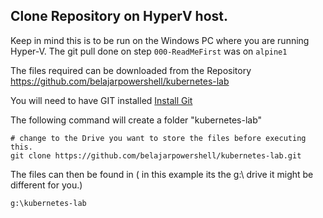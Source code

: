 ## Clone Repository on HyperV host.

Keep in mind this is to be run on the Windows PC where you are running Hyper-V. The git pull done on step `000-ReadMeFirst` was on `alpine1`

The files required can be downloaded from the Repository https://github.com/belajarpowershell/kubernetes-lab

You will need to have GIT installed [Install Git ](https://git-scm.com/download/win)



The following command will create a folder "kubernetes-lab"

```
# change to the Drive you want to store the files before executing this.
git clone https://github.com/belajarpowershell/kubernetes-lab.git
```



The files can then be found in ( in this example its the g:\ drive it might be different for you.)

```
g:\kubernetes-lab
```


